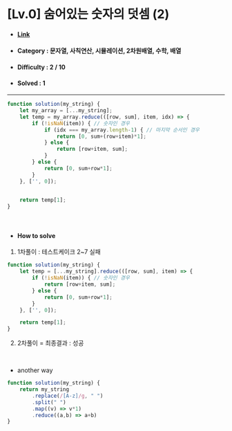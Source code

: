 # [Lv.0] 숨어있는 숫자의 덧셈 (2)  
* #### [Link](https://school.programmers.co.kr/learn/courses/30/lessons/120864)
* #### Category : 문자열, 사칙연산, 시뮬레이션, 2차원배열, 수학, 배열
* #### Difficulty : 2 / 10  
* #### Solved : 1

<hr />

```js
function solution(my_string) {
    let my_array = [...my_string];
    let temp = my_array.reduce(([row, sum], item, idx) => {
        if (!isNaN(item)) { // 숫자인 경우
            if (idx === my_array.length-1) { // 마지막 순서인 경우 
                return [0, sum+(row+item)*1];
            } else {
                return [row+item, sum];
            }
        } else {
            return [0, sum+row*1];
        }
    }, ['', 0]);

    
    return temp[1];
}
```

<br />

* #### How to solve
1. 1차풀이 : 테스트케이크 2~7 실패
```js
function solution(my_string) {
    let temp = [...my_string].reduce(([row, sum], item) => {
        if (!isNaN(item)) { // 숫자인 경우
            return [row+item, sum];
        } else {
            return [0, sum+row*1];
        }
    }, ['', 0]);

    return temp[1];
}
```

2. 2차풀이 = 최종결과 : 성공


<br />

* another way 
```js
function solution(my_string) {
    return my_string
        .replace(/[A-z]/g, " ")
        .split(" ")
        .map((v) => v*1)
        .reduce((a,b) => a+b)
}
```